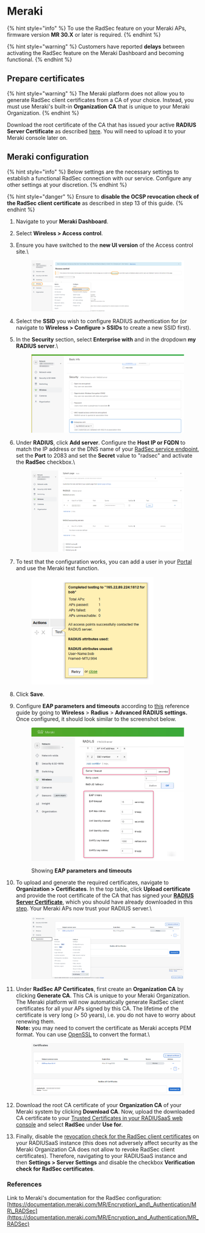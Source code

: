 # Meraki



{% hint style="info" %}
To use the RadSec feature on your Meraki APs, firmware version **MR 30.X** or later is required.
{% endhint %}

{% hint style="warning" %}
Customers have reported **delays** between activating the RadSec feature on the Meraki Dashboard and becoming functional.
{% endhint %}

## Prepare certificates

{% hint style="warning" %}
The Meraki platform does not allow you to generate RadSec client certificates from a CA of your choice. Instead, you must use Meraki's built-in **Organization CA** that is unique to your Meraki Organization.
{% endhint %}

Download the root certificate of the CA that has issued your active **RADIUS Server Certificate** as described [here](../../../admin-portal/settings/settings-server.md#download). You will need to upload it to your Meraki console later on.

## Meraki configuration

{% hint style="info" %}
Below settings are the necessary settings to establish a functional RadSec connection with our service. Configure any other settings at your discretion.
{% endhint %}

{% hint style="danger" %}
Ensure to **disable the OCSP revocation check of the RadSec client certificate** as described in step 13 of this guide.
{% endhint %}

1. Navigate to your **Meraki Dashboard**.
2. Select **Wireless > Access control**.
3.  Ensure you have switched to the **new UI version** of the Access control site.\


    <figure><img src="../../../../.gitbook/assets/Bild-1-Edited (2).png" alt=""><figcaption></figcaption></figure>
4. Select the **SSID** you wish to configure RADIUS authentication for (or navigate to **Wireless > Configure > SSIDs** to create a new SSID first).
5.  In the **Security** section, select **Enterprise with** and in the dropdown **my RADIUS server**.\


    <figure><img src="../../../../.gitbook/assets/Bild-2-Edited.png" alt=""><figcaption></figcaption></figure>
6.  Under **RADIUS**, click **Add server**. Configure the **Host IP or FQDN** to match the IP address or the DNS name of your [RadSec service endpoint](../../../admin-portal/settings/settings-server.md#properties), set the **Port** to 2083 and  set the **Secret** value to "radsec" and activate the **RadSec** checkbox.\


    <figure><img src="../../../../.gitbook/assets/Bild-3-Edited.png" alt=""><figcaption></figcaption></figure>
7.  To test that the configuration works, you can add a user in your [Portal ](../../../admin-portal/users.md#add-a-new-user)and use the Meraki test function.



    <figure><img src="../../../.gitbook/assets/image (1) (1) (1) (1) (1).png" alt="" width="320"><figcaption></figcaption></figure>
8. Click **Save**.
9.  Configure **EAP parameters and timeouts** according to [this](../../../other/faqs/general.md#timers-and-timeouts) reference guide by going to **Wireless** > **Radius** > **Advanced RADIUS settings.** Once configured, it should look similar to the screenshot below.&#x20;

    <figure><img src="../../../../.gitbook/assets/image (388).png" alt=""><figcaption><p>Showing <strong>EAP parameters and timeouts</strong></p></figcaption></figure>
10. To upload and generate the required certificates, navigate to **Organization > Certificates**. In the top table, click **Upload certificate** and provide the root certificate of the CA that has signed your [**RADIUS Server Certificate**](../../../admin-portal/settings/settings-server.md#server-certificates), which you should have already downloaded in this [step](meraki.md#prepare-certificates). Your Meraki APs now trust your RADIUS server.\


    <figure><img src="../../../../.gitbook/assets/Bild-4-Edited.png" alt=""><figcaption></figcaption></figure>
11. Under **RadSec AP Certificates**, first create an **Organization CA** by clicking **Generate CA**. This CA is unique to your Meraki Organization.\
    The Meraki platform will now automatically generate RadSec client certificates for all your APs signed by this CA. The lifetime of the certificate is very long (> 50 years), i.e. you do not have to worry about renewing them.\
    **Note:** you may need to convert the certificate as Meraki accepts PEM format. You can use [OpenSSL](https://docs.openssl.org/3.0/man1/openssl-x509/) to convert the format.\


    <figure><img src="../../../.gitbook/assets/image (25).png" alt=""><figcaption></figcaption></figure>
12. Download the root CA certificate of your **Organization CA** of your Meraki system by clicking **Download CA**. Now, upload the downloaded CA certificate to your [Trusted Certificates in your RADIUSaaS web console](../../../admin-portal/settings/trusted-roots.md#add) and select **RadSec** under **Use for**.
13. Finally, disable the [revocation check for the RadSec client certificates](../../../admin-portal/settings/settings-server.md#verification-check-for-radsec-certificates) on your RADIUSaaS instance (this does not adversely affect security as the Meraki Organization CA does not allow to revoke RadSec client certificates). Therefore, navigating to your RADIUSaaS instance and then **Settings > Server Settings** and disable the checkbox **Verification check for RadSec certificates**.

### References

Link to Meraki's documentation for the RadSec configuration: [https://documentation.meraki.com/MR/Encryption\_and\_Authentication/MR\_RADSec](https://documentation.meraki.com/MR/Encryption_and_Authentication/MR_RADSec)
